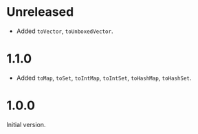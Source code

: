# Unreleased

* Added `toVector`, `toUnboxedVector`.

# 1.1.0

* Added `toMap`, `toSet`, `toIntMap`, `toIntSet`, `toHashMap`, `toHashSet`.

# 1.0.0

Initial version.
